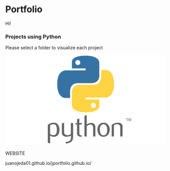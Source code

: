 # Portfolio 

Hi!

### Projects using Python 
Please select a folder to visualize each project


![Logo python](01.png)


WEBSITE


juanojeda01.github.io/jportfolio.github.io/


